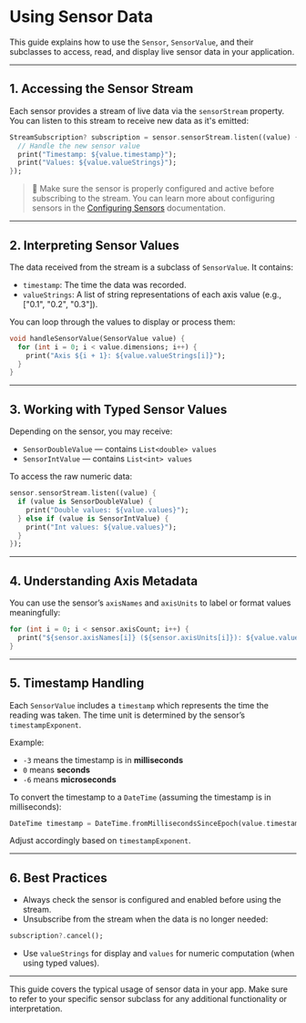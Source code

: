 # Using Sensor Data

This guide explains how to use the `Sensor`, `SensorValue`, and their subclasses to access, read, and display live sensor data in your application.

---

## 1. Accessing the Sensor Stream

Each sensor provides a stream of live data via the `sensorStream` property. You can listen to this stream to receive new data as it's emitted:

```dart
StreamSubscription? subscription = sensor.sensorStream.listen((value) {
  // Handle the new sensor value
  print("Timestamp: ${value.timestamp}");
  print("Values: ${value.valueStrings}");
});
```

> 🔄 Make sure the sensor is properly configured and active before subscribing to the stream. You can learn more about configuring sensors in the [Configuring Sensors](doc/SENSOR_CONFIG.md) documentation.

---

## 2. Interpreting Sensor Values

The data received from the stream is a subclass of `SensorValue`. It contains:

- `timestamp`: The time the data was recorded.
- `valueStrings`: A list of string representations of each axis value (e.g., ["0.1", "0.2", "0.3"]).

You can loop through the values to display or process them:

```dart
void handleSensorValue(SensorValue value) {
  for (int i = 0; i < value.dimensions; i++) {
    print("Axis ${i + 1}: ${value.valueStrings[i]}");
  }
}
```

---

## 3. Working with Typed Sensor Values

Depending on the sensor, you may receive:

- `SensorDoubleValue` — contains `List<double> values`
- `SensorIntValue` — contains `List<int> values`

To access the raw numeric data:

```dart
sensor.sensorStream.listen((value) {
  if (value is SensorDoubleValue) {
    print("Double values: ${value.values}");
  } else if (value is SensorIntValue) {
    print("Int values: ${value.values}");
  }
});
```

---

## 4. Understanding Axis Metadata

You can use the sensor’s `axisNames` and `axisUnits` to label or format values meaningfully:

```dart
for (int i = 0; i < sensor.axisCount; i++) {
  print("${sensor.axisNames[i]} (${sensor.axisUnits[i]}): ${value.valueStrings[i]}");
}
```

---

## 5. Timestamp Handling

Each `SensorValue` includes a `timestamp` which represents the time the reading was taken. The time unit is determined by the sensor’s `timestampExponent`.

Example:
- `-3` means the timestamp is in **milliseconds**
- `0` means **seconds**
- `-6` means **microseconds**

To convert the timestamp to a `DateTime` (assuming the timestamp is in milliseconds):

```dart
DateTime timestamp = DateTime.fromMillisecondsSinceEpoch(value.timestamp);
```

Adjust accordingly based on `timestampExponent`.

---

## 6. Best Practices

- Always check the sensor is configured and enabled before using the stream.
- Unsubscribe from the stream when the data is no longer needed:

```dart
subscription?.cancel();
```

- Use `valueStrings` for display and `values` for numeric computation (when using typed values).

---

This guide covers the typical usage of sensor data in your app. Make sure to refer to your specific sensor subclass for any additional functionality or interpretation.
